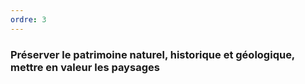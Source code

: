 ```yaml
---
ordre: 3
---
```


### Préserver le patrimoine naturel, historique et géologique, mettre en valeur les paysages
